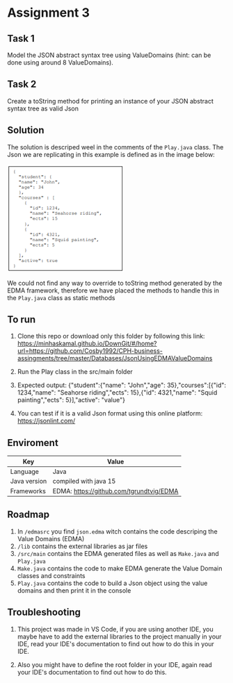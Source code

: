 # Assignment 3 
## Task 1 
Model the JSON abstract syntax tree using ValueDomains (hint: can be done using around 8 
ValueDomains).
## Task 2
Create a toString method for printing an instance of your JSON abstract syntax tree as valid Json

## Solution
The solution is descriped weel in the comments of the ```Play.java``` class. The Json we are replicating in this example is defined as in the image below: 

![Image of the Json being replicated](https://github.com/Cosby1992/CPH-business-assingments/blob/master/Databases/JsonUsingEDMAValueDomains/assignment_and_assets/json.PNG)

We could not find any way to override to toString method generated by the EDMA framework, therefore we have placed the methods to handle this in the ```Play.java``` class as static methods

## To run
1. Clone this repo or download only this folder by following this link: https://minhaskamal.github.io/DownGit/#/home?url=https://github.com/Cosby1992/CPH-business-assingments/tree/master/Databases/JsonUsingEDMAValueDomains

2. Run the Play class in the src/main folder

3. Expected output: {"student":{"name": "John","age": 35},"courses":[{"id": 1234,"name": "Seahorse riding","ects": 15},{"id": 4321,"name": "Squid painting","ects": 5}],"active": "value"}

4. You can test if it is a valid Json format using this online platform: https://jsonlint.com/

## Enviroment
Key | Value
------------ | -------------
Language | Java
Java version | compiled with java 15
Frameworks | EDMA: https://github.com/tgrundtvig/EDMA

## Roadmap
1. In ```/edmasrc``` you find ```json.edma``` witch contains the code descriping the Value Domains (EDMA)
2. ```/lib``` contains the external libraries as jar files
3. ```/src/main``` contains the EDMA generated files as well as ```Make.java``` and ```Play.java```
4. ```Make.java``` contains the code to make EDMA generate the Value Domain classes and constraints
5. ```Play.java``` contains the code to build a Json object using the value domains and then print it in the console

## Troubleshooting
1. This project was made in VS Code, if you are using another IDE, you maybe have to add the external libraries to the project manually in your IDE, read your IDE's documentation to find out how to do this in your IDE. 

2. Also you might have to define the root folder in your IDE, again read your IDE's documentation to find out how to do this.


